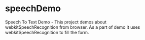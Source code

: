# speechDemo
Speech To Text Demo - This project demos about webkitSpeechRecognition from browser.
As a part of demo it uses webkitSpeechRecognition to fill the form.
